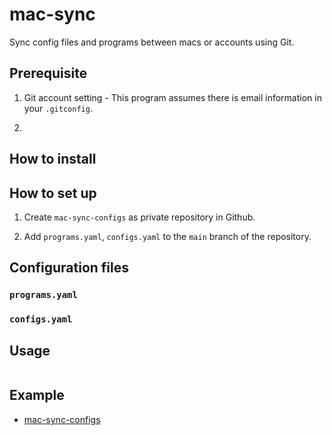 # mac-sync

Sync config files and programs between macs or accounts using Git.

## Prerequisite

1. Git account setting - This program assumes there is email information in your `.gitconfig`.

2.

## How to install

## How to set up

1. Create `mac-sync-configs` as private repository in Github.

2. Add `programs.yaml`, `configs.yaml` to the `main` branch of the repository.

## Configuration files

### `programs.yaml`

### `configs.yaml`

## Usage

```
```

## Example

- [mac-sync-configs](https://github.com/jopemachine/mac-sync-configs)
